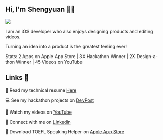 ## Hi, I'm Shengyuan 👋🏻

<img src="https://i.imgur.com/ptmWFWx.png" />

I am an iOS developer who also enjoys designing products and editing videos.

Turning an idea into a product is the greatest feeling ever!

Stats: 2 Apps on Apple App Store | 3X Hackathon Winner | 2X Design-a-thon Winner | 45 Videos on YouTube

## Links 🔗
📄 Read my technical resume [Here](https://drive.google.com/file/d/1YVSys2nmIZe-6dFKzAhCplpFGdgAON1v/view?usp=sharing)

💻 See my hackathon projects on [DevPost](https://devpost.com/shengyuan-lu)

🎥 Watch my videos on [YouTube](https://www.youtube.com/ShengyuanLu)

💼 Connect with me on [Linkedin](http://www.linkedin.com/in/shengyuan-lu)

📱 Download TOEFL Speaking Helper on [Apple App Store](https://apps.apple.com/us/app/toefl-speaking-helper/id1547083580)
